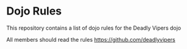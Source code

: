 Dojo Rules
==========

This repository contains a list of dojo rules for the Deadly Vipers dojo

All members should read the rules 
https://github.com/deadlyvipers
